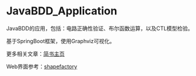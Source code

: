 # JavaBDD_Application

JavaBDD的应用，包括：电路正确性验证、布尔函数运算，以及CTL模型检验。

基于SpringBoot框架，使用Graphviz可视化。

更多相关文章：[简书主页](https://www.jianshu.com/u/083f118d6003)

Web界面参考：[shapefactory](https://shapefactory.co/)
